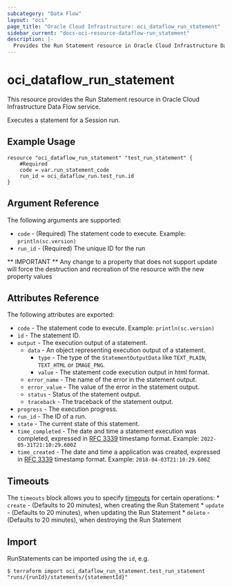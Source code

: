 ```yaml
---
subcategory: "Data Flow"
layout: "oci"
page_title: "Oracle Cloud Infrastructure: oci_dataflow_run_statement"
sidebar_current: "docs-oci-resource-dataflow-run_statement"
description: |-
  Provides the Run Statement resource in Oracle Cloud Infrastructure Data Flow service
---
```


# oci_dataflow_run_statement
This resource provides the Run Statement resource in Oracle Cloud Infrastructure Data Flow service.

Executes a statement for a Session run.


## Example Usage

```hcl
resource "oci_dataflow_run_statement" "test_run_statement" {
	#Required
	code = var.run_statement_code
	run_id = oci_dataflow_run.test_run.id
}
```

## Argument Reference

The following arguments are supported:

* `code` - (Required) The statement code to execute. Example: `println(sc.version)` 
* `run_id` - (Required) The unique ID for the run 


** IMPORTANT **
Any change to a property that does not support update will force the destruction and recreation of the resource with the new property values

## Attributes Reference

The following attributes are exported:

* `code` - The statement code to execute. Example: `println(sc.version)` 
* `id` - The statement ID. 
* `output` - The execution output of a statement. 
	* `data` - An object representing execution output of a statement. 
		* `type` - The type of the `StatementOutputData` like `TEXT_PLAIN`, `TEXT_HTML` or `IMAGE_PNG`. 
		* `value` - The statement code execution output in html format. 
	* `error_name` - The name of the error in the statement output. 
	* `error_value` - The value of the error in the statement output. 
	* `status` - Status of the statement output. 
	* `traceback` - The traceback of the statement output. 
* `progress` - The execution progress. 
* `run_id` - The ID of a run. 
* `state` - The current state of this statement. 
* `time_completed` - The date and time a statement execution was completed, expressed in [RFC 3339](https://tools.ietf.org/html/rfc3339) timestamp format. Example: `2022-05-31T21:10:29.600Z` 
* `time_created` - The date and time a application was created, expressed in [RFC 3339](https://tools.ietf.org/html/rfc3339) timestamp format. Example: `2018-04-03T21:10:29.600Z` 

## Timeouts

The `timeouts` block allows you to specify [timeouts](https://registry.terraform.io/providers/hashicorp/oci/latest/docs/guides/changing_timeouts) for certain operations:
	* `create` - (Defaults to 20 minutes), when creating the Run Statement
	* `update` - (Defaults to 20 minutes), when updating the Run Statement
	* `delete` - (Defaults to 20 minutes), when destroying the Run Statement


## Import

RunStatements can be imported using the `id`, e.g.

```
$ terraform import oci_dataflow_run_statement.test_run_statement "runs/{runId}/statements/{statementId}" 
```


